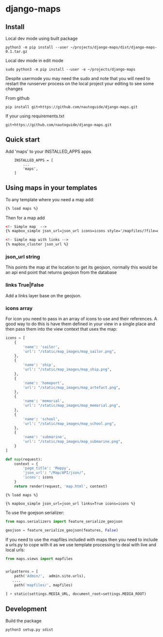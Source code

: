 # django-maps

## Install

Local dev mode using built package

```
python3 -m pip install --user ~/projects/django-maps/dist/django-maps-0.1.tar.gz
```


Local dev mode in edit mode

```
sudo python3 -m pip install --user -e ~/projects/django-maps
```

Despite usermode you may need the sudo and note that you will need to restart the runserver process on
the local project your editing to see some changes


From github
```
pip install git+https://github.com/nautoguide/django-maps.git
```

If your using requirements.txt

```
git+https://github.com/nautoguide/django-maps.git
```

## Quick start


Add 'maps' to your INSTALLED_APPS apps

```
    INSTALLED_APPS = [
        ...
        'maps',
    ]
```

## Using maps in your templates

To any template where you need a map add:

```html
{% load maps %}
```

Then for a map add

```html
<!- Simple map  -->
{% mapbox_simple json_url=json_url icons=icons style='/mapfiles/?file=os-styles.json' maxZoom=20 center='[-3.510486, 50.395822]' %}

<!- Simple map with links -->
{% mapbox_cluster json_url %}
```

### json_url string

This points the map at the location to get its geojson, normally this would be an api end point that returns geojson
from the database

### links True|False

Add a links layer base on the geojson.

### icons array

For icon you need to pass in an array of icons to use and their references. A good way to do this is have them 
defined in your view in a single place and then pass them into the view context that uses the map:

```python
icons = [
    {
        'name': 'sailor',
        'url': "/static/map_images/map_sailor.png",
    },
    {
        'name': 'ship',
        'url': "/static/map_images/map_ship.png",
    },
    {
        'name': 'homeport',
        'url': "/static/map_images/map_artefact.png",
    },
    {
        'name': 'memorial',
        'url': "/static/map_images/map_memorial.png",
    },
    {
        'name': 'school',
        'url': "/static/map_images/map_school.png",
    },
    {
        'name': 'submarine',
        'url': "/static/map_images/map_submarine.png",
    }
]

def map(request):
    context = {
        'page_title': 'Mappy',
        'json_url': "/Map/API/json/",
        'icons': icons
    }
    return render(request, 'map.html', context)
```

```
{% load maps %}

{% mapbox_simple json_url=json_url links=True icons=icons %}

```

To use the goejson serializer:

```python
from maps.serializers import feature_serialize_geojson

geojson = feature_serialize_geojson(features, False)
```

If you need to use the mapfiles included with maps then you need to include a urls.py to cope with it as we
use template processing to deal with live and local urls:

```python
from maps.views import mapfiles


urlpatterns = [
    path('Admin/',  admin.site.urls),
   ....
    path('mapfiles/', mapfiles)

] + static(settings.MEDIA_URL, document_root=settings.MEDIA_ROOT)
```

## Development

Build the package

```
python3 setup.py sdist
```